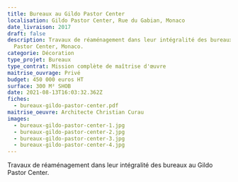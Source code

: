 ```yaml
---
title: Bureaux au Gildo Pastor Center
localisation: Gildo Pastor Center, Rue du Gabian, Monaco
date_livraison: 2017
draft: false
description: Travaux de réaménagement dans leur intégralité des bureaux au Gildo
  Pastor Center, Monaco.
categorie: Décoration
type_projet: Bureaux
type_contrat: Mission complète de maîtrise d'œuvre
maitrise_ouvrage: Privé
budget: 450 000 euros HT
surface: 300 M² SHOB
date: 2021-08-13T16:03:32.362Z
fiches:
  - bureaux-gildo-pastor-center.pdf
maitrise_oeuvre: Architecte Christian Curau
images:
  - bureaux-gildo-pastor-center-1.jpg
  - bureaux-gildo-pastor-center-2.jpg
  - bureaux-gildo-pastor-center-3.jpg
  - bureaux-gildo-pastor-center-4.jpg
---
```

Travaux de réaménagement dans leur intégralité des bureaux au Gildo Pastor Center.
